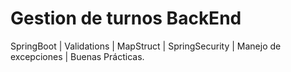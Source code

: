 # Gestion de turnos BackEnd
 SpringBoot | Validations | MapStruct | SpringSecurity | Manejo de excepciones | Buenas Prácticas.
